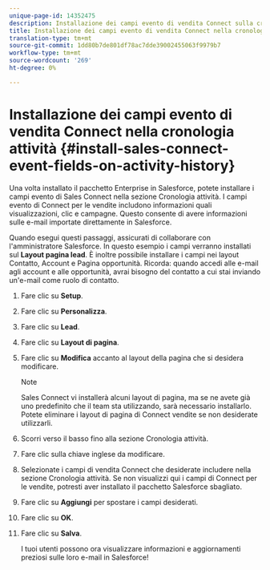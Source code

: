 ```yaml
---
unique-page-id: 14352475
description: Installazione dei campi evento di vendita Connect sulla cronologia attività - Documenti Marketo - Documentazione prodotto
title: Installazione dei campi evento di vendita Connect nella cronologia attività
translation-type: tm+mt
source-git-commit: 1dd80b7de801df78ac7dde39002455063f9979b7
workflow-type: tm+mt
source-wordcount: '269'
ht-degree: 0%

---
```



# Installazione dei campi evento di vendita Connect nella cronologia attività {#install-sales-connect-event-fields-on-activity-history}

Una volta installato il pacchetto Enterprise in Salesforce, potete installare i campi evento di Sales Connect nella sezione Cronologia attività. I campi evento di Connect per le vendite includono informazioni quali visualizzazioni, clic e campagne. Questo consente di avere informazioni sulle e-mail importate direttamente in Salesforce.

Quando esegui questi passaggi, assicurati di collaborare con l&#39;amministratore Salesforce. In questo esempio i campi verranno installati sul **Layout pagina lead**. È inoltre possibile installare i campi nei layout Contatto, Account e Pagina opportunità. Ricorda: quando accedi alle e-mail agli account e alle opportunità, avrai bisogno del contatto a cui stai inviando un&#39;e-mail come ruolo di contatto.

1. Fare clic su **Setup**.
1. Fare clic su **Personalizza**.
1. Fare clic su **Lead**.
1. Fare clic su **Layout di pagina**.
1. Fare clic su **Modifica** accanto al layout della pagina che si desidera modificare.

   >[!NOTE]
   >
   >Sales Connect vi installerà alcuni layout di pagina, ma se ne avete già uno predefinito che il team sta utilizzando, sarà necessario installarlo. Potete eliminare i layout di pagina di Connect vendite se non desiderate utilizzarli.

1. Scorri verso il basso fino alla sezione Cronologia attività.
1. Fare clic sulla chiave inglese da modificare.
1. Selezionate i campi di vendita Connect che desiderate includere nella sezione Cronologia attività. Se non visualizzi qui i campi di Connect per le vendite, potresti aver installato il pacchetto Salesforce sbagliato.
1. Fare clic su **Aggiungi** per spostare i campi desiderati.
1. Fare clic su **OK**.
1. Fare clic su **Salva**.

   I tuoi utenti possono ora visualizzare informazioni e aggiornamenti preziosi sulle loro e-mail in Salesforce!
